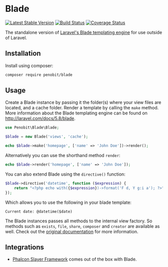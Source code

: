 # Blade

[![Latest Stable Version](http://img.shields.io/github/release/penobit/blade.svg)](https://packagist.org/packages/penobit/blade) [![Build Status](http://img.shields.io/travis/penobit/blade.svg)](https://travis-ci.org/penobit/blade) [![Coverage Status](http://img.shields.io/coveralls/penobit/blade.svg)](https://coveralls.io/r/penobit/blade)

The standalone version of [Laravel's Blade templating engine](https://laravel.com/docs/5.8/blade) for use outside of Laravel.

## Installation

Install using composer:

```bash
composer require penobit/blade
```

## Usage

Create a Blade instance by passing it the folder(s) where your view files are located, and a cache folder. Render a template by calling the `make` method. More information about the Blade templating engine can be found on http://laravel.com/docs/5.8/blade.

```php
use Penobit\Blade\Blade;

$blade = new Blade('views', 'cache');

echo $blade->make('homepage', ['name' => 'John Doe'])->render();
```

Alternatively you can use the shorthand method `render`:

```php
echo $blade->render('homepage', ['name' => 'John Doe']);
```

You can also extend Blade using the `directive()` function:

```php
$blade->directive('datetime', function ($expression) {
    return "<?php echo with({$expression})->format('F d, Y g:i a'); ?>";
});
```

Which allows you to use the following in your blade template:

```
Current date: @datetime($date)
```

The Blade instances passes all methods to the internal view factory. So methods such as `exists`, `file`, `share`, `composer` and `creator` are available as well. Check out the [original documentation](https://laravel.com/docs/5.8/views) for more information.

## Integrations

- [Phalcon Slayer Framework](https://github.com/phalconslayer/slayer) comes out of the box with Blade.
